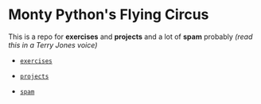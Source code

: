 # Monty Python's Flying Circus

This is a repo for **exercises** and **projects** and a lot of **spam** probably *(read this in a Terry Jones voice)*

- [`exercises`](https://github.com/jfremzrai/Python/tree/master/exercises)

- [`projects`](https://github.com/jfremzrai/Python/tree/master/projects)

- [`spam`](https://github.com/jfremzrai/Python/tree/master/spam)